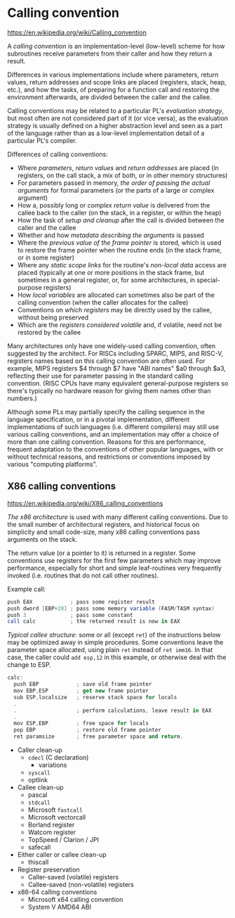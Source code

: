 # Calling convention

https://en.wikipedia.org/wiki/Calling_convention

A *calling convention* is an implementation-level (low-level) scheme for how subroutines receive parameters from their caller and how they return a result.

Differences in various implementations include where parameters, return values, return addresses and scope links are placed (registers, stack, heap, etc.), and how the tasks, of preparing for a function call and restoring the environment afterwards, are divided between the caller and the callee.

Calling conventions may be related to a particular PL's *evaluation strategy*, but most often are not considered part of it (or vice versa), as the evaluation strategy is usually defined on a higher abstraction level and seen as a part of the language rather than as a low-level implementation detail of a particular PL's compiler.

Differences of calling conventions:
- Where *parameters*, *return values* and *return addresses* are placed (in registers, on the call stack, a mix of both, or in other memory structures)
- For parameters passed in memory, *the order of passing the actual arguments* for formal parameters (or the parts of a large or complex argument)
- How a, possibly long or *complex return value* is delivered from the callee back to the caller (on the stack, in a register, or within the heap)
- How the task of *setup and cleanup* after the call is divided between the caller and the callee
- Whether and how *metadata describing the arguments* is passed
- Where the *previous value of the frame pointer* is stored, which is used to restore the frame pointer when the routine ends (in the stack frame, or in some register)
- Where any *static scope links* for the routine's *non-local data* access are placed (typically at one or more positions in the stack frame, but sometimes in a general register, or, for some architectures, in special-purpose registers)
- How *local variables* are allocated can sometimes also be part of the calling convention (when the caller allocates for the callee)
- Conventions on *which registers* may be directly used by the callee, without being preserved
- Which are the *registers considered volatile* and, if volatile, need not be restored by the callee

Many architectures only have one widely-used calling convention, often suggested by the architect. For RISCs including SPARC, MIPS, and RISC-V, registers names based on this calling convention are often used. For example, MIPS registers $4 through $7 have "ABI names" $a0 through $a3, reflecting their use for parameter passing in the standard calling convention. (RISC CPUs have many equivalent general-purpose registers so there's typically no hardware reason for giving them names other than numbers.)

Although some PLs may partially specify the calling sequence in the language specification, or in a pivotal implementation, different implementations of such languages (i.e. different compilers) may still use various calling conventions, and an implementation may offer a choice of more than one calling convention. Reasons for this are performance, frequent adaptation to the conventions of other popular languages, with or without technical reasons, and restrictions or conventions imposed by various "computing platforms".

## X86 calling conventions

https://en.wikipedia.org/wiki/X86_calling_conventions

*The x86 architecture* is used with many different calling conventions. Due to the small number of architectural registers, and historical focus on simplicity and small code-size, many x86 calling conventions pass arguments on the stack.

The return value (or a pointer to it) is returned in a register. Some conventions use registers for the first few parameters which may improve performance, especially for short and simple leaf-routines very frequently invoked (i.e. routines that do not call other routines).

Example call:

```as
push EAX            ; pass some register result
push dword [EBP+20] ; pass some memory variable (FASM/TASM syntax)
push 3              ; pass some constant
call calc           ; the returned result is now in EAX
```

*Typical callee structure*: some or all (except `ret`) of the instructions below may be optimized away in simple procedures. Some conventions leave the parameter space allocated, using plain `ret` instead of `ret imm16`. In that case, the caller could `add esp,12` in this example, or otherwise deal with the change to ESP.

```as
calc:
  push EBP            ; save old frame pointer
  mov EBP,ESP         ; get new frame pointer
  sub ESP,localsize   ; reserve stack space for locals
  .
  .                   ; perform calculations, leave result in EAX
  .
  mov ESP,EBP         ; free space for locals
  pop EBP             ; restore old frame pointer
  ret paramsize       ; free parameter space and return.
```


* Caller clean-up
  - `cdecl` (C declaration)
    - variations
  - `syscall`
  - optlink
* Callee clean-up
  - pascal
  - `stdcall`
  - Microsoft `fastcall`
  - Microsoft vectorcall
  - Borland register
  - Watcom register
  - TopSpeed / Clarion / JPI
  - safecall
* Either caller or callee clean-up
  - thiscall
* Register preservation
  - Caller-saved (volatile) registers
  - Callee-saved (non-volatile) registers
* x86-64 calling conventions
  - Microsoft x64 calling convention
  - System V AMD64 ABI
